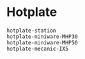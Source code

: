 # Hotplate

```{toctree}
hotplate-station
hotplate-miniware-MHP30
hotplate-miniware-MHP50
hotplate-mecanic-IX5
```
